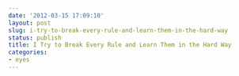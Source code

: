 ```yaml
---
date: '2012-03-15 17:09:10'
layout: post
slug: i-try-to-break-every-rule-and-learn-them-in-the-hard-way
status: publish
title: I Try to Break Every Rule and Learn Them in the Hard Way
categories:
- eyes
---
```


